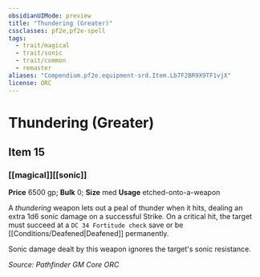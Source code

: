 ```yaml
---
obsidianUIMode: preview
title: "Thundering (Greater)"
cssclasses: pf2e,pf2e-spell
tags:
  - trait/magical
  - trait/sonic
  - trait/common
  - remaster
aliases: "Compendium.pf2e.equipment-srd.Item.Lb7F2BR9X9TF1vjX"
license: ORC
---
```

# Thundering (Greater)
## Item 15
### [[magical]][[sonic]]


**Price** 6500 gp; 
**Bulk** 0; **Size** med
**Usage** etched-onto-a-weapon

A _thundering_ weapon lets out a peal of thunder when it hits, dealing an extra 1d6 sonic damage on a successful Strike. On a critical hit, the target must succeed at a `DC 34 Fortitude check` save or be [[Conditions/Deafened|Deafened]] permanently.

Sonic damage dealt by this weapon ignores the target's sonic resistance.

*Source: Pathfinder GM Core*
*ORC*